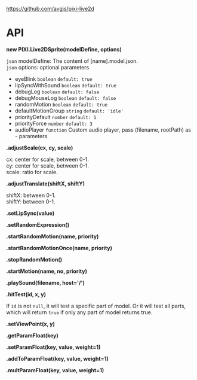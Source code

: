 https://github.com/avgjs/pixi-live2d

# API

**new PIXI.Live2DSprite(modelDefine, options)**

`json` modelDefine: The content of [name].model.json.<br>
`json` options: optional parameters

- eyeBlink `boolean` `default: true`
- lipSyncWithSound `boolean` `default: true`
- debugLog `boolean` `default: false`
- debugMouseLog `boolean` `default: false`
- randomMotion `boolean` `default: true`
- defaultMotionGroup `string` `default: 'idle'`
- priorityDefault `number` `default: 1`
- priorityForce `number` `default: 3`
- audioPlayer `function` Custom audio player, pass (filename, rootPath) as - parameters

**.adjustScale(cx, cy, scale)**

cx: center for scale, between 0-1.<br>
cy: center for scale, between 0-1.<br>
scale: ratio for scale.

**.adjustTranslate(shiftX, shiftY)**

shiftX: between 0-1.<br>
shiftY: between 0-1\.

**.setLipSync(value)**

**.setRandomExpression()**

**.startRandomMotion(name, priority)**

**.startRandomMotionOnce(name, priority)**

**.stopRandomMotion()**

**.startMotion(name, no, priority)**

**.playSound(filename, host='/')**

**.hitTest(id, x, y)**

If `id` is not `null`, it will test a specific part of model. Or it will test all parts, which will return `true` if only any part of model returns true.

**.setViewPoint(x, y)**

**.getParamFloat(key)**

**.setParamFloat(key, value, weight=1)**

**.addToParamFloat(key, value, weight=1)**

**.multParamFloat(key, value, weight=1)**
